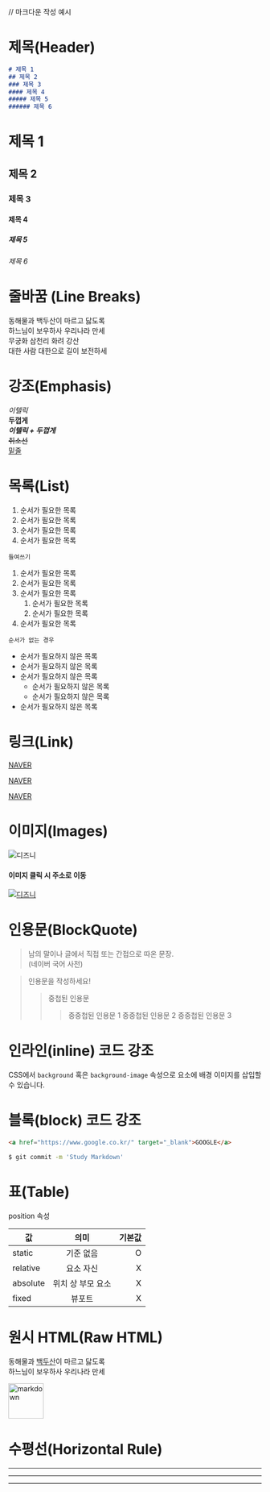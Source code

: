 // 마크다운 작성 예시
# 제목(Header)

```markdown
# 제목 1
## 제목 2
### 제목 3
#### 제목 4
##### 제목 5
###### 제목 6
```
# 제목 1
## 제목 2
### 제목 3
#### 제목 4
##### 제목 5
###### 제목 6  

# 줄바꿈 (Line Breaks)

동해물과 백두산이 마르고 닳도록  
하느님이 보우하사 우리나라 만세  
무궁화 삼천리 화려 강산 <br />
대한 사람 대한으로 길이 보전하세

# 강조(Emphasis)

_이텔릭_  
**두껍게**  
**_이텔릭 + 두껍게_**  
~~취소선~~  
<u>밑줄</u>

# 목록(List)
1. 순서가 필요한 목록
1. 순서가 필요한 목록
1. 순서가 필요한 목록
1. 순서가 필요한 목록  
  
`들여쓰기`
1. 순서가 필요한 목록
1. 순서가 필요한 목록
1. 순서가 필요한 목록
    1. 순서가 필요한 목록
    1. 순서가 필요한 목록
1. 순서가 필요한 목록

`순서가 없는 경우`
- 순서가 필요하지 않은 목록
- 순서가 필요하지 않은 목록
- 순서가 필요하지 않은 목록
    - 순서가 필요하지 않은 목록
    - 순서가 필요하지 않은 목록    
- 순서가 필요하지 않은 목록

# 링크(Link)
<a href="https://naver.com" title = "NAVER로 이동">NAVER</a>  

[NAVER](https://naver.com "NAVER로 이동") 

<a href="https://naver.com" title="NAVER로 이동" target ="_black">NAVER</a>

# 이미지(Images)
![디즈니](https://post-phinf.pstatic.net/MjAxOTEyMjdfODEg/MDAxNTc3NDIxMjc3OTY4.q8ts2iLOLnmx3m9dAM7peVtQL-ika5H9CLrwRT1kG18g.a891shDXR008K_mAwkpKXWF7vTLipYtG9ulEg1Y6j68g.PNG/99157E3F5C308F4210.png?type=w1200)

#### **이미지 클릭 시 주소로 이동**
[![디즈니](https://post-phinf.pstatic.net/MjAxOTEyMjdfODEg/MDAxNTc3NDIxMjc3OTY4.q8ts2iLOLnmx3m9dAM7peVtQL-ika5H9CLrwRT1kG18g.a891shDXR008K_mAwkpKXWF7vTLipYtG9ulEg1Y6j68g.PNG/99157E3F5C308F4210.png?type=w1200)](https://naver.com)

# 인용문(BlockQuote)

> 남의 말이나 글에서 직접 또는 간접으로 따온 문장.  
> (네이버 국어 사전)

> 인용문을 작성하세요!
>> 중첩된 인용문
>>> 중중첩된 인용문 1
>>> 중중첩된 인용문 2
>>> 중중첩된 인용문 3

# 인라인(inline) 코드 강조

CSS에서 `background` 혹은 `background-image` 속성으로 요소에 배경 이미지를 삽입할 수 있습니다.

# 블록(block) 코드 강조

```html  
<a href="https://www.google.co.kr/" target="_blank">GOOGLE</a>
```

```bash
$ git commit -m 'Study Markdown'
```

# 표(Table)

position 속성

값 | 의미 | 기본값  
-- | :--: | --:
static | 기준 없음 | O
relative | 요소 자신 | X
absolute | 위치 상 부모 요소 | X
fixed | 뷰포트 | X

# 원시 HTML(Raw HTML)

동해물과 <span style="text-decoration: underline;">백두산</span>이 마르고 닳도록<br /> 하느님이 보우하사 우리나라 만세

<img width="70" src="https://upload.wikimedia.org/wikipedia/commons/thumb/4/48/Markdown-mark.svg/300px-Markdown-mark.svg.png" alt="markdown">

# 수평선(Horizontal Rule)

---  

***  

___